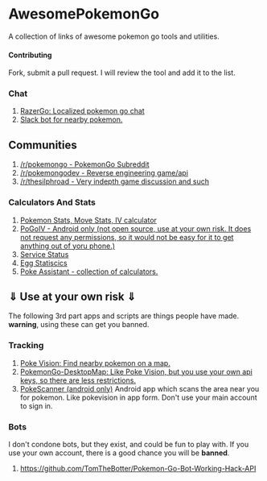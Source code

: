 # AwesomePokemonGo
A collection of links of awesome pokemon go tools and utilities.

#### Contributing
Fork, submit a pull request. I will review the tool and add it to the list.

### Chat
1. [RazerGo: Localized pokemon go chat](https://go.razerzone.com/)
2. [Slack bot for nearby pokemon.](https://github.com/timwah/pokeslack)

## Communities
1. [/r/pokemongo -  PokemonGo Subreddit](https://www.reddit.com/r/pokemongo/)
2. [/r/pokemongodev - Reverse engineering game/api](https://www.reddit.com/r/pokemongodev)
3. [/r/thesilphroad - Very indepth game discussion and such](https://www.reddit.com/r/thesilphroad)

### Calculators And Stats
1. [Pokemon Stats, Move Stats, IV calculator](https://thesilphroad.com/research)
2. [PoGoIV - Android only (not open source, use at your own risk. It does not request any permissions, so it would not be easy for it to get anything out of yoru phone.)](https://www.reddit.com/r/TheSilphRoad/comments/4trry4/android_iv_calculator_app_pogoiv/?st=ir5eu176&sh=bc2e7d71)
3. [Service Status](http://www.mmoserverstatus.com/pokemon_go)
4. [Egg Statiscics](https://app.cmmcd.com/#/)
5. [Poke Assistant - collection of calculators.](https://pokeassistant.com/)

## ⇓ Use at your own risk ⇓
The following 3rd part apps and scripts are things people have made. **warning**, using these can get you banned.

### Tracking
1. [Poke Vision: Find nearby pokemon on a map.](https://pokevision.com/)
2. [PokemonGo-DesktopMap: Like Poke Vision, but you use your own api keys, so there are less restrictions.](https://github.com/mchristopher/PokemonGo-DesktopMap)
3. [PokeScanner (android only)](https://github.com/BrianEstrada/PokeScanner) Android app which scans the area near you for pokemon. Like pokevision in app form. Don't use your main account to sign in.

### Bots
I don't condone bots, but they exist, and could be fun to play with. If you use your own account, there is a good chance you will be **banned**.

1. https://github.com/TomTheBotter/Pokemon-Go-Bot-Working-Hack-API
